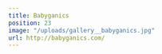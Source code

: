 ```yaml
---
title: Babyganics
position: 23
image: "/uploads/gallery__babyganics.jpg"
url: http://babyganics.com/
---
```


